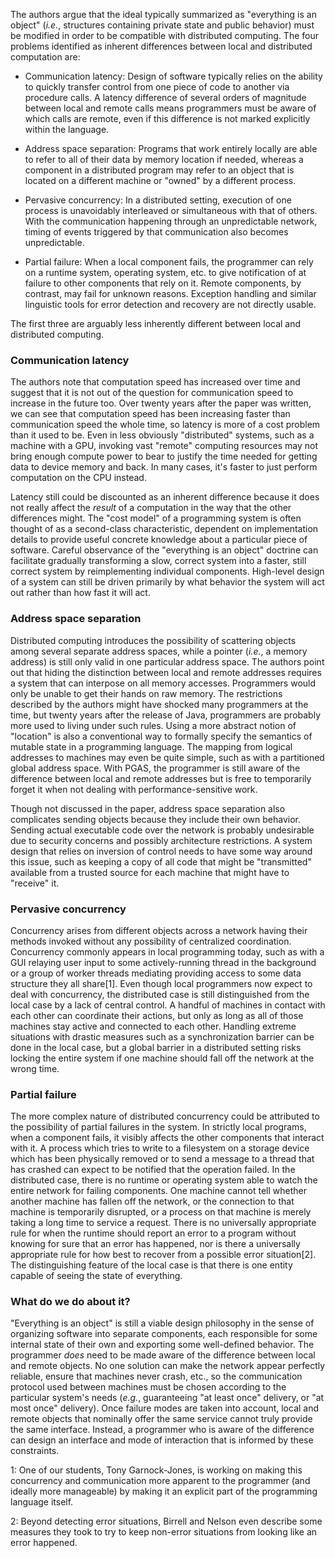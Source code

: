 The authors argue that the ideal typically summarized as "everything is an object"
(*i.e.*, structures containing private state and public behavior)
must be modified in order to be compatible with distributed computing.
The four problems identified as inherent differences between local and distributed computation are:

* Communication latency:
Design of software typically relies on the ability to quickly transfer control from one piece of code to another via procedure calls.
A latency difference of several orders of magnitude between local and remote calls means
programmers must be aware of which calls are remote,
even if this difference is not marked explicitly within the language.

* Address space separation:
Programs that work entirely locally are able to refer to all of their data by memory location if needed,
whereas a component in a distributed program may refer to an object that is located on a different machine or "owned" by a different process.

* Pervasive concurrency:
In a distributed setting, execution of one process is unavoidably interleaved or simultaneous with that of others.
With the communication happening through an unpredictable network,
timing of events triggered by that communication also becomes unpredictable.

* Partial failure:
When a local component fails, the programmer can rely on a runtime system, operating system, etc.
to give notification of at failure to other components that rely on it.
Remote components, by contrast, may fail for unknown reasons.
Exception handling and similar linguistic tools for error detection and recovery are not directly usable.

The first three are arguably less inherently different between local and distributed computing.

### Communication latency

The authors note that computation speed has increased over time
and suggest that it is not out of the question for communication speed to increase in the future too.
Over twenty years after the paper was written,
we can see that computation speed has been increasing faster than communication speed the whole time,
so latency is more of a cost problem than it used to be.
Even in less obviously "distributed" systems, such as a machine with a GPU,
invoking vast "remote" computing resources may not bring enough compute power to bear
to justify the time needed for getting data to device memory and back.
In many cases, it's faster to just perform computation on the CPU instead.

Latency still could be discounted as an inherent difference
because it does not really affect the *result* of a computation
in the way that the other differences might.
The "cost model" of a programming system is often thought of as a second-class characteristic,
dependent on implementation details to provide useful concrete knowledge about a particular piece of software.
Careful observance of the "everything is an object" doctrine can facilitate gradually transforming a slow, correct system into a faster, still correct system
by reimplementing individual components.
High-level design of a system can still be driven primarily by
what behavior the system will act out
rather than how fast it will act.

### Address space separation

Distributed computing introduces the possibility of scattering objects among several separate address spaces,
while a pointer (*i.e.*, a memory address) is still only valid in one particular address space.
The authors point out that hiding the distinction between local and remote addresses
requires a system that can interpose on all memory accesses.
Programmers would only be unable to get their hands on raw memory.
The restrictions described by the authors might have shocked many programmers at the time,
but twenty years after the release of Java,
programmers are probably more used to living under such rules.
Using a more abstract notion of "location" is also a conventional way to formally specify the semantics of mutable state in a programming language.
The mapping from logical addresses to machines may even be quite simple,
such as with a partitioned global address space.
With PGAS, the programmer is still aware of the difference between local and remote addresses
but is free to temporarily forget it when not dealing with performance-sensitive work.

Though not discussed in the paper,
address space separation also complicates sending objects
because they include their own behavior.
Sending actual executable code over the network is probably undesirable
due to security concerns and possibly architecture restrictions.
A system design that relies on inversion of control needs to
have some way around this issue,
such as keeping a copy of all code that might be "transmitted"
available from a trusted source for each machine that might have to "receive" it.

### Pervasive concurrency

Concurrency arises from different objects across a network having their methods invoked without any possibility of centralized coordination.
Concurrency commonly appears in local programming today,
such as with a GUI relaying user input to some actively-running thread in the background
or a group of worker threads mediating providing access to some data structure they all share[1].
Even though local programmers now expect to deal with concurrency,
the distributed case is still distinguished from the local case by a lack of central control.
A handful of machines in contact with each other can coordinate their actions,
but only as long as all of those machines stay active and connected to each other.
Handling extreme situations with drastic measures such as a synchronization barrier
can be done in the local case,
but a global barrier in a distributed setting risks locking the entire system
if one machine should fall off the network at the wrong time.

### Partial failure

The more complex nature of distributed concurrency could be attributed to the possibility of partial failures in the system.
In strictly local programs, when a component fails, it visibly affects the other components that interact with it.
A process which tries to write to a filesystem on a storage device which has been physically removed
or to send a message to a thread that has crashed
can expect to be notified that the operation failed.
In the distributed case, there is no runtime or operating system able to watch the entire network for failing components.
One machine cannot tell whether another machine has fallen off the network,
or the connection to that machine is temporarily disrupted,
or a process on that machine is merely taking a long time to service a request.
There is no universally appropriate rule for when the runtime should report an error to a program without knowing for sure that an error has happened,
nor is there a universally appropriate rule for how best to recover from a possible error situation[2].
The distinguishing feature of the local case is that there is one entity capable of seeing the state of everything.

### What do we do about it?

"Everything is an object" is still a viable design philosophy in the sense of organizing software into separate components,
each responsible for some internal state of their own and exporting some well-defined behavior.
The programmer *does* need to be made aware of the difference between local and remote objects.
No one solution can make the network appear perfectly reliable,
ensure that machines never crash, etc.,
so the communication protocol used between machines must be chosen according to the particular system's needs
(*e.g.*, guaranteeing "at least once" delivery, or "at most once" delivery).
Once failure modes are taken into account, local and remote objects that nominally offer the same service
cannot truly provide the same interface.
Instead, a programmer who is aware of the difference can design an interface and mode of interaction that is informed by these constraints.


1: One of our students, Tony Garnock-Jones, is working on making this concurrency and communication more apparent to the programmer (and ideally more manageable) by making it an explicit part of the programming language itself.

2: Beyond detecting error situations, Birrell and Nelson even describe some measures they took to try to keep non-error situations from looking like an error happened.

